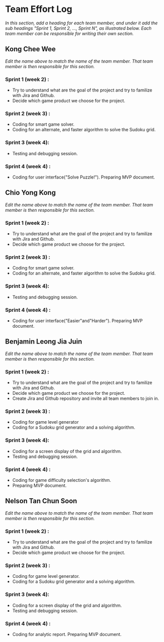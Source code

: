 # Team Effort Log
*In this section, add a heading for each team member, and under it add the sub headings "Sprint 1, Sprint 2, ..., Sprint N", as illustrated below.  Each team member can be responsible for writing their own section.*

## Kong Chee Wee

*Edit the name above to match the name of the team member.  That team member is then responsible for this section.*

### Sprint 1 (week 2) :
* Try to understand what are the goal of the project and try to familize with Jira and Github.
* Decide which game product we choose for the project. 

### Sprint 2 (week 3) :
* Coding for smart game solver.
* Coding for an alternate, and faster algorithm to solve the Sudoku grid. 

### Sprint 3 (week 4):
* Testing and debugging session.

### Sprint 4 (week 4) :
* Coding for user interface("Solve Puzzle!"). Preparing MVP document.

## Chio Yong Kong

*Edit the name above to match the name of the team member.  That team member is then responsible for this section.*

### Sprint 1 (week 2) :
* Try to understand what are the goal of the project and try to familize with Jira and Github.
* Decide which game product we choose for the project. 

### Sprint 2 (week 3) :
* Coding for smart game solver.
* Coding for an alternate, and faster algorithm to solve the Sudoku grid. 

### Sprint 3 (week 4):
* Testing and debugging session.

### Sprint 4 (week 4) :
* Coding for user interface("Easier"and"Harder"). Preparing MVP document.

## Benjamin Leong Jia Juin

*Edit the name above to match the name of the team member.  That team member is then responsible for this section.*

### Sprint 1 (week 2) :
* Try to understand what are the goal of the project and try to familize with Jira and Github.
* Decide which game product we choose for the project. 
* Create Jira and Github repository and invite all team members to join in.

### Sprint 2 (week 3) :
* Coding for game level generator 
* Coding for a Sudoku grid generator and a solving algorithm.

### Sprint 3 (week 4):
* Coding for a screen display of the grid and algorithm. 
* Testing and debugging session.

### Sprint 4 (week 4) :
* Coding for game difficulty selection's algorithm. 
* Preparing MVP document.

## Nelson Tan Chun Soon

*Edit the name above to match the name of the team member.  That team member is then responsible for this section.*

### Sprint 1 (week 2) :
* Try to understand what are the goal of the project and try to familize with Jira and Github.
* Decide which game product we choose for the project. 

### Sprint 2 (week 3) :
* Coding for game level generator. 
* Coding for a Sudoku grid generator and a solving algorithm. 

### Sprint 3 (week 4):
* Coding for a screen display of the grid and algorithm. 
* Testing and debugging session.

### Sprint 4 (week 4) :
* Coding for analytic report. Preparing MVP document.
